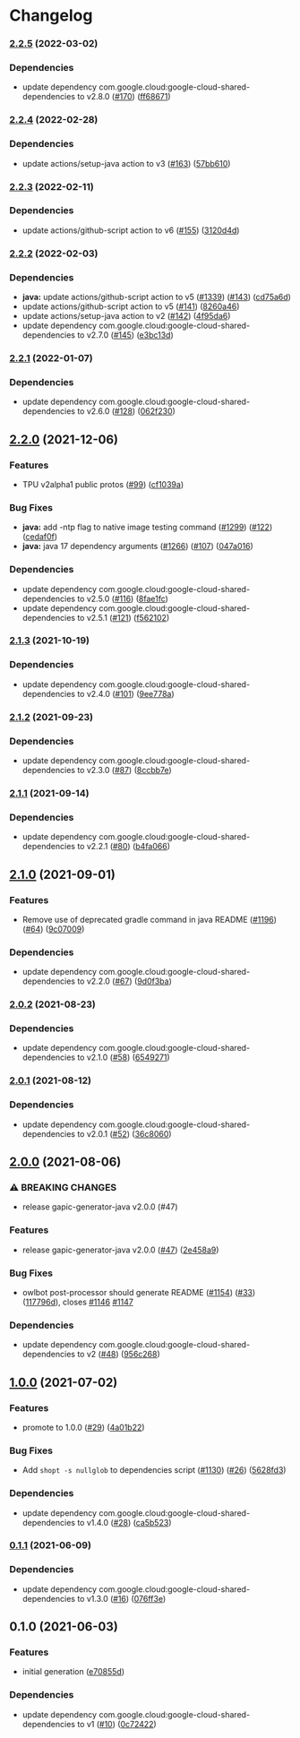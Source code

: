 # Changelog

### [2.2.5](https://github.com/googleapis/java-tpu/compare/v2.2.4...v2.2.5) (2022-03-02)


### Dependencies

* update dependency com.google.cloud:google-cloud-shared-dependencies to v2.8.0 ([#170](https://github.com/googleapis/java-tpu/issues/170)) ([ff68671](https://github.com/googleapis/java-tpu/commit/ff68671029778575465e27048719e52acc9305c2))

### [2.2.4](https://github.com/googleapis/java-tpu/compare/v2.2.3...v2.2.4) (2022-02-28)


### Dependencies

* update actions/setup-java action to v3 ([#163](https://github.com/googleapis/java-tpu/issues/163)) ([57bb610](https://github.com/googleapis/java-tpu/commit/57bb6107fe8807f98dd29e535487fc41e0cd7645))

### [2.2.3](https://github.com/googleapis/java-tpu/compare/v2.2.2...v2.2.3) (2022-02-11)


### Dependencies

* update actions/github-script action to v6 ([#155](https://github.com/googleapis/java-tpu/issues/155)) ([3120d4d](https://github.com/googleapis/java-tpu/commit/3120d4d373bd4f432fb9b8448abce2c9b479cbcd))

### [2.2.2](https://github.com/googleapis/java-tpu/compare/v2.2.1...v2.2.2) (2022-02-03)


### Dependencies

* **java:** update actions/github-script action to v5 ([#1339](https://github.com/googleapis/java-tpu/issues/1339)) ([#143](https://github.com/googleapis/java-tpu/issues/143)) ([cd75a6d](https://github.com/googleapis/java-tpu/commit/cd75a6d44307758b86f52e111f7667baefd951fa))
* update actions/github-script action to v5 ([#141](https://github.com/googleapis/java-tpu/issues/141)) ([8260a46](https://github.com/googleapis/java-tpu/commit/8260a462437a1c9277908e5c1214243f2114fc97))
* update actions/setup-java action to v2 ([#142](https://github.com/googleapis/java-tpu/issues/142)) ([4f95da6](https://github.com/googleapis/java-tpu/commit/4f95da6dab957b3e665c22278b66e9a99f4689f1))
* update dependency com.google.cloud:google-cloud-shared-dependencies to v2.7.0 ([#145](https://github.com/googleapis/java-tpu/issues/145)) ([e3bc13d](https://github.com/googleapis/java-tpu/commit/e3bc13dba2ca30d6630c25c62cb346c1921a6208))

### [2.2.1](https://www.github.com/googleapis/java-tpu/compare/v2.2.0...v2.2.1) (2022-01-07)


### Dependencies

* update dependency com.google.cloud:google-cloud-shared-dependencies to v2.6.0 ([#128](https://www.github.com/googleapis/java-tpu/issues/128)) ([062f230](https://www.github.com/googleapis/java-tpu/commit/062f230d98761cf350748c72ca0aa740bd7ff933))

## [2.2.0](https://www.github.com/googleapis/java-tpu/compare/v2.1.3...v2.2.0) (2021-12-06)


### Features

* TPU v2alpha1 public protos ([#99](https://www.github.com/googleapis/java-tpu/issues/99)) ([cf1039a](https://www.github.com/googleapis/java-tpu/commit/cf1039ae489de3bd78c58492dff2690f5573d6fc))


### Bug Fixes

* **java:** add -ntp flag to native image testing command ([#1299](https://www.github.com/googleapis/java-tpu/issues/1299)) ([#122](https://www.github.com/googleapis/java-tpu/issues/122)) ([cedaf0f](https://www.github.com/googleapis/java-tpu/commit/cedaf0ff593d7c700402f50e8f68307a1b6152f3))
* **java:** java 17 dependency arguments ([#1266](https://www.github.com/googleapis/java-tpu/issues/1266)) ([#107](https://www.github.com/googleapis/java-tpu/issues/107)) ([047a016](https://www.github.com/googleapis/java-tpu/commit/047a016c8403f9be552bdccf6d3b6038c60d2deb))


### Dependencies

* update dependency com.google.cloud:google-cloud-shared-dependencies to v2.5.0 ([#116](https://www.github.com/googleapis/java-tpu/issues/116)) ([8fae1fc](https://www.github.com/googleapis/java-tpu/commit/8fae1fca8d9651086e54d8e3febb16588b69364c))
* update dependency com.google.cloud:google-cloud-shared-dependencies to v2.5.1 ([#121](https://www.github.com/googleapis/java-tpu/issues/121)) ([f562102](https://www.github.com/googleapis/java-tpu/commit/f562102e71c1043e66ae6e53c584c21926ce1d5a))

### [2.1.3](https://www.github.com/googleapis/java-tpu/compare/v2.1.2...v2.1.3) (2021-10-19)


### Dependencies

* update dependency com.google.cloud:google-cloud-shared-dependencies to v2.4.0 ([#101](https://www.github.com/googleapis/java-tpu/issues/101)) ([9ee778a](https://www.github.com/googleapis/java-tpu/commit/9ee778af147ad195bcfef0f11d59985edcfdeca4))

### [2.1.2](https://www.github.com/googleapis/java-tpu/compare/v2.1.1...v2.1.2) (2021-09-23)


### Dependencies

* update dependency com.google.cloud:google-cloud-shared-dependencies to v2.3.0 ([#87](https://www.github.com/googleapis/java-tpu/issues/87)) ([8ccbb7e](https://www.github.com/googleapis/java-tpu/commit/8ccbb7eebafb0fe0ee5e9c7dd73aedd0e5069e7b))

### [2.1.1](https://www.github.com/googleapis/java-tpu/compare/v2.1.0...v2.1.1) (2021-09-14)


### Dependencies

* update dependency com.google.cloud:google-cloud-shared-dependencies to v2.2.1 ([#80](https://www.github.com/googleapis/java-tpu/issues/80)) ([b4fa066](https://www.github.com/googleapis/java-tpu/commit/b4fa066c9cf9588cb8b5f0533dc09252fce23ad5))

## [2.1.0](https://www.github.com/googleapis/java-tpu/compare/v2.0.2...v2.1.0) (2021-09-01)


### Features

* Remove use of deprecated gradle command in java README ([#1196](https://www.github.com/googleapis/java-tpu/issues/1196)) ([#64](https://www.github.com/googleapis/java-tpu/issues/64)) ([9c07009](https://www.github.com/googleapis/java-tpu/commit/9c07009131f0c15ff9b52d99dbed8e947f3bd628))


### Dependencies

* update dependency com.google.cloud:google-cloud-shared-dependencies to v2.2.0 ([#67](https://www.github.com/googleapis/java-tpu/issues/67)) ([9d0f3ba](https://www.github.com/googleapis/java-tpu/commit/9d0f3ba364c520f3184169c027fb36b882570da4))

### [2.0.2](https://www.github.com/googleapis/java-tpu/compare/v2.0.1...v2.0.2) (2021-08-23)


### Dependencies

* update dependency com.google.cloud:google-cloud-shared-dependencies to v2.1.0 ([#58](https://www.github.com/googleapis/java-tpu/issues/58)) ([6549271](https://www.github.com/googleapis/java-tpu/commit/6549271f1023d704419ef5e65a0498628e5076c3))

### [2.0.1](https://www.github.com/googleapis/java-tpu/compare/v2.0.0...v2.0.1) (2021-08-12)


### Dependencies

* update dependency com.google.cloud:google-cloud-shared-dependencies to v2.0.1 ([#52](https://www.github.com/googleapis/java-tpu/issues/52)) ([36c8060](https://www.github.com/googleapis/java-tpu/commit/36c8060a176fde6d6c3f10c8809d997ad1992329))

## [2.0.0](https://www.github.com/googleapis/java-tpu/compare/v1.0.0...v2.0.0) (2021-08-06)


### ⚠ BREAKING CHANGES

* release gapic-generator-java v2.0.0 (#47)

### Features

* release gapic-generator-java v2.0.0 ([#47](https://www.github.com/googleapis/java-tpu/issues/47)) ([2e458a9](https://www.github.com/googleapis/java-tpu/commit/2e458a9d657f9a3dbc1d7bc51dd23901eaace09a))


### Bug Fixes

* owlbot post-processor should generate README ([#1154](https://www.github.com/googleapis/java-tpu/issues/1154)) ([#33](https://www.github.com/googleapis/java-tpu/issues/33)) ([117796d](https://www.github.com/googleapis/java-tpu/commit/117796dde0846ac8984d0c24f4a4bc1ada65f0b6)), closes [#1146](https://www.github.com/googleapis/java-tpu/issues/1146) [#1147](https://www.github.com/googleapis/java-tpu/issues/1147)


### Dependencies

* update dependency com.google.cloud:google-cloud-shared-dependencies to v2 ([#48](https://www.github.com/googleapis/java-tpu/issues/48)) ([956c268](https://www.github.com/googleapis/java-tpu/commit/956c268fc381a41fb19e3d7dff6c19092983788c))

## [1.0.0](https://www.github.com/googleapis/java-tpu/compare/v0.1.1...v1.0.0) (2021-07-02)


### Features

* promote to 1.0.0 ([#29](https://www.github.com/googleapis/java-tpu/issues/29)) ([4a01b22](https://www.github.com/googleapis/java-tpu/commit/4a01b22193d9047cf3bd093886b94be3343372ff))


### Bug Fixes

* Add `shopt -s nullglob` to dependencies script ([#1130](https://www.github.com/googleapis/java-tpu/issues/1130)) ([#26](https://www.github.com/googleapis/java-tpu/issues/26)) ([5628fd3](https://www.github.com/googleapis/java-tpu/commit/5628fd357b14a15653c8a5ad174847c1493819ec))


### Dependencies

* update dependency com.google.cloud:google-cloud-shared-dependencies to v1.4.0 ([#28](https://www.github.com/googleapis/java-tpu/issues/28)) ([ca5b523](https://www.github.com/googleapis/java-tpu/commit/ca5b523d82a93c5cf969e81490cc632edb208f03))

### [0.1.1](https://www.github.com/googleapis/java-tpu/compare/v0.1.0...v0.1.1) (2021-06-09)


### Dependencies

* update dependency com.google.cloud:google-cloud-shared-dependencies to v1.3.0 ([#16](https://www.github.com/googleapis/java-tpu/issues/16)) ([076ff3e](https://www.github.com/googleapis/java-tpu/commit/076ff3e6a0f1e2b7d54c07fa88e6a5682ccf77d1))

## 0.1.0 (2021-06-03)


### Features

* initial generation ([e70855d](https://www.github.com/googleapis/java-tpu/commit/e70855d9c5d23d7423299ae3d6a1b4136c73378e))


### Dependencies

* update dependency com.google.cloud:google-cloud-shared-dependencies to v1 ([#10](https://www.github.com/googleapis/java-tpu/issues/10)) ([0c72422](https://www.github.com/googleapis/java-tpu/commit/0c72422efd8bbe696edbc47883ac8bc24e5c6119))
